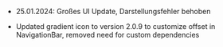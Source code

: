 - 25.01.2024: Großes UI Update, Darstellungsfehler behoben

- Updated gradient icon to version 2.0.9 to customize offset in NavigationBar, removed need for custom dependencies